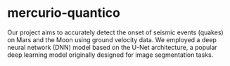 # mercurio-quantico
Our project aims to accurately detect the onset of seismic events (quakes) on Mars and the Moon using ground velocity data. We employed a deep neural network (DNN) model based on the U-Net architecture, a popular deep learning model originally designed for image segmentation tasks.
